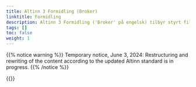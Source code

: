 ```yaml
---
title: Altinn 3 Formidling (Broker)
linktitle: Formidling
description: Altinn 3 Formidling ('Broker' på engelsk) tilbyr styrt filoverførig med støtte for store filer og avansert funksjonalitet for informasjonssikkerhet, statusmonitorering og tjenestekvalitet.   
tags: []
toc: false
weight: 1
---
```


{{% notice warning  %}}
Temporary notice, June 3, 2024: Restructuring and rewriting of the content according to the updated Altinn standard is in progress.
{{% /notice %}}

{{<children />}}